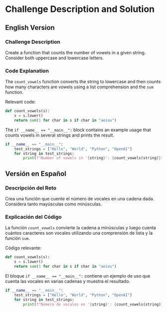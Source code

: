 # Challenge Description and Solution

## English Version

### Challenge Description
Create a function that counts the number of vowels in a given string. Consider both uppercase and lowercase letters.

### Code Explanation
The `count_vowels` function converts the string to lowercase and then counts how many characters are vowels using a list comprehension and the `sum` function.

Relevant code:

```python
def count_vowels(s):
    s = s.lower()
    return sum(1 for char in s if char in "aeiou")
```

The `if __name__ == "__main__":` block contains an example usage that counts vowels in several strings and prints the result.

```python
if __name__ == "__main__":
    test_strings = ["Hello", "World", "Python", "OpenAI"]
    for string in test_strings:
        print(f"Number of vowels in '{string}': {count_vowels(string)}")
```

## Versión en Español

### Descripción del Reto
Crea una función que cuente el número de vocales en una cadena dada. Considera tanto mayúsculas como minúsculas.

### Explicación del Código
La función `count_vowels` convierte la cadena a minúsculas y luego cuenta cuántos caracteres son vocales utilizando una comprensión de lista y la función `sum`.

Código relevante:

```python
def count_vowels(s):
    s = s.lower()
    return sum(1 for char in s if char in "aeiou")
```

El bloque `if __name__ == "__main__":` contiene un ejemplo de uso que cuenta las vocales en varias cadenas y muestra el resultado.

```python
if __name__ == "__main__":
    test_strings = ["Hello", "World", "Python", "OpenAI"]
    for string in test_strings:
        print(f"Número de vocales en '{string}': {count_vowels(string)}")
